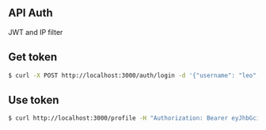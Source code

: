 ## API Auth
JWT and IP filter

## Get token

```bash
$ curl -X POST http://localhost:3000/auth/login -d '{"username": "leo", "password": "1234"}' -H "Content-Type: application/json"
```
## Use token

```bash
$ curl http://localhost:3000/profile -H "Authorization: Bearer eyJhbGciOiJIUzI1NiIsInR5cC..."
```
